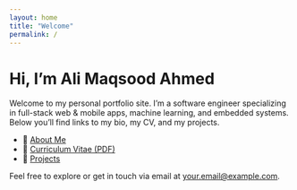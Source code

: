 ```yaml
---
layout: home
title: "Welcome"
permalink: /
---
```


# Hi, I’m **Ali Maqsood Ahmed** 

Welcome to my personal portfolio site. I’m a software engineer specializing in full-stack web & mobile apps, machine learning, and embedded systems. Below you’ll find links to my bio, my CV, and my projects.

- 🔗 [About Me](about/)
- 📄 [Curriculum Vitae (PDF)](assets/AliMaqsoodAhmed_CV.pdf)
- 💼 [Projects](projects/)

Feel free to explore or get in touch via email at [your.email@example.com](mailto:your.email@example.com).
